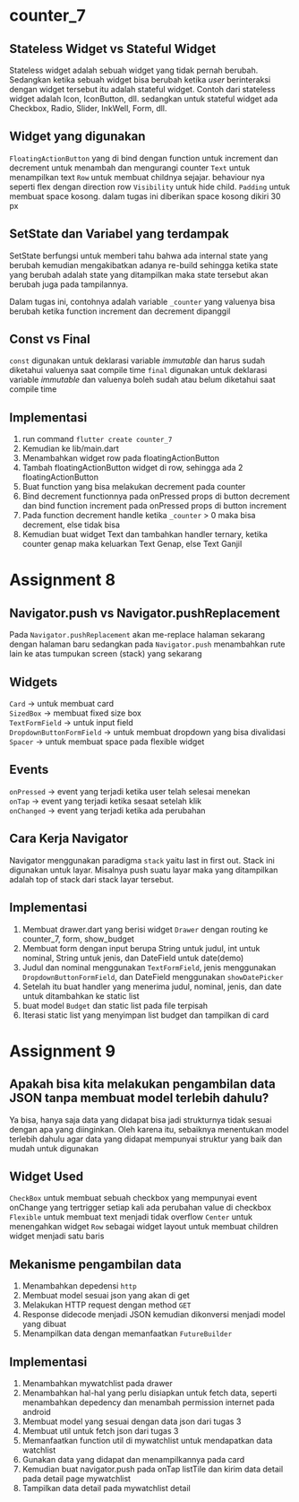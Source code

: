 # counter_7

## Stateless Widget vs Stateful Widget

Stateless widget adalah sebuah widget yang tidak pernah berubah. Sedangkan ketika sebuah widget bisa berubah ketika _user_ berinteraksi dengan widget tersebut itu adalah stateful widget. Contoh dari stateless widget adalah Icon, IconButton, dll. sedangkan untuk stateful widget ada Checkbox, Radio, Slider, InkWell, Form, dll.

## Widget yang digunakan

`FloatingActionButton` yang di bind dengan function untuk increment dan decrement untuk menambah dan mengurangi counter
`Text` untuk menampilkan text
`Row` untuk membuat childnya sejajar. behaviour nya seperti flex dengan direction row
`Visibility` untuk hide child.
`Padding` untuk membuat space kosong. dalam tugas ini diberikan space kosong dikiri 30 px

## SetState dan Variabel yang terdampak

SetState berfungsi untuk memberi tahu bahwa ada internal state yang berubah kemudian mengakibatkan adanya re-build sehingga ketika state yang berubah adalah state yang ditampilkan maka state tersebut akan berubah juga pada tampilannya.

Dalam tugas ini, contohnya adalah variable `_counter` yang valuenya bisa berubah ketika function increment dan decrement dipanggil

## Const vs Final

`const` digunakan untuk deklarasi variable _immutable_ dan harus sudah diketahui valuenya saat compile time
`final` digunakan untuk deklarasi variable _immutable_ dan valuenya boleh sudah atau belum diketahui saat compile time

## Implementasi

1. run command `flutter create counter_7`
2. Kemudian ke lib/main.dart
3. Menambahkan widget row pada floatingActionButton
4. Tambah floatingActionButton widget di row, sehingga ada 2 floatingActionButton
5. Buat function yang bisa melakukan decrement pada counter
6. Bind decrement functionnya pada onPressed props di button decrement dan bind function increment pada onPressed props di button increment
7. Pada function decrement handle ketika `_counter` > 0 maka bisa decrement, else tidak bisa
8. Kemudian buat widget Text dan tambahkan handler ternary, ketika counter genap maka keluarkan Text Genap, else Text Ganjil

# Assignment 8

## Navigator.push vs Navigator.pushReplacement

Pada `Navigator.pushReplacement` akan me-replace halaman sekarang dengan halaman baru sedangkan pada `Navigator.push` menambahkan rute lain ke atas tumpukan screen (stack) yang sekarang<br>

## Widgets

`Card` -> untuk membuat card<br>
`SizedBox` -> membuat fixed size box<br>
`TextFormField` -> untuk input field<br>
`DropdownButtonFormField` -> untuk membuat dropdown yang bisa divalidasi<br>
`Spacer` -> untuk membuat space pada flexible widget<br>

## Events

`onPressed` -> event yang terjadi ketika user telah selesai menekan<br>
`onTap` -> event yang terjadi ketika sesaat setelah klik<br>
`onChanged` -> event yang terjadi ketika ada perubahan<br>

## Cara Kerja Navigator

Navigator menggunakan paradigma `stack` yaitu last in first out. Stack ini digunakan untuk layar. Misalnya push suatu layar maka yang ditampilkan adalah top of stack dari stack layar tersebut.

## Implementasi

1. Membuat drawer.dart yang berisi widget `Drawer` dengan routing ke counter_7, form, show_budget
2. Membuat form dengan input berupa String untuk judul, int untuk nominal, String untuk jenis, dan DateField untuk date(demo)
3. Judul dan nominal menggunakan `TextFormField`, jenis menggunakan `DropdownButtonFormField`, dan DateField menggunakan `showDatePicker`
4. Setelah itu buat handler yang menerima judul, nominal, jenis, dan date untuk ditambahkan ke static list
5. buat model `Budget` dan static list pada file terpisah
6. Iterasi static list yang menyimpan list budget dan tampilkan di card

# Assignment 9

## Apakah bisa kita melakukan pengambilan data JSON tanpa membuat model terlebih dahulu?

Ya bisa, hanya saja data yang didapat bisa jadi strukturnya tidak sesuai dengan apa yang diinginkan. Oleh karena itu, sebaiknya menentukan model terlebih dahulu agar data yang didapat mempunyai struktur yang baik dan mudah untuk digunakan

## Widget Used

`CheckBox` untuk membuat sebuah checkbox yang mempunyai event onChange yang tertrigger setiap kali ada perubahan value di checkbox
`Flexible` untuk membuat text menjadi tidak overflow
`Center` untuk menengahkan widget
`Row` sebagai widget layout untuk membuat children widget menjadi satu baris

## Mekanisme pengambilan data

1. Menambahkan depedensi `http`
2. Membuat model sesuai json yang akan di get
3. Melakukan HTTP request dengan method `GET`
4. Response didecode menjadi JSON kemudian dikonversi menjadi model yang dibuat
5. Menampilkan data dengan memanfaatkan `FutureBuilder`

## Implementasi

1. Menambahkan mywatchlist pada drawer
2. Menambahkan hal-hal yang perlu disiapkan untuk fetch data, seperti menambahkan depedency dan menambah permission internet pada android
3. Membuat model yang sesuai dengan data json dari tugas 3
4. Membuat util untuk fetch json dari tugas 3
5. Memanfaatkan function util di mywatchlist untuk mendapatkan data watchlist
6. Gunakan data yang didapat dan menampilkannya pada card
7. Kemudian buat navigator.push pada onTap listTile dan kirim data detail pada detail page mywatchlist
8. Tampilkan data detail pada mywatchlist detail
